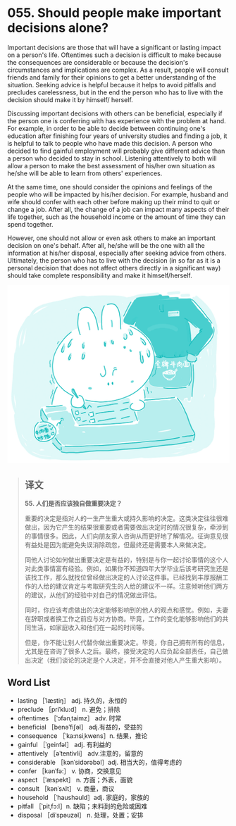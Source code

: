 # 055. Should people make important decisions alone?

Important decisions are those that will have a significant or lasting impact on a person's life. Oftentimes such a decision is difficult to make because the consequences are considerable or because the decision's circumstances and implications are complex. As a result, people will consult friends and family for their opinions to get a better understanding of the situation. Seeking advice is helpful because it helps to avoid pitfalls and precludes carelessness, but in the end the person who has to live with the decision should make it by himself/ herself.

Discussing important decisions with others can be beneficial, especially if the person one is conferring with has experience with the problem at hand. For example, in order to be able to decide between continuing one's education after finishing four years of university studies and finding a job, it is helpful to talk to people who have made this decision. A person who decided to find gainful employment will probably give different advice than a person who decided to stay in school. Listening attentively to both will allow a person to make the best assessment of his/her own situation as he/she will be able to learn from others' experiences.

At the same time, one should consider the opinions and feelings of the people who will be impacted by his/her decision. For example, husband and wife should confer with each other before making up their mind to quit or change a job. After all, the change of a job can impact many aspects of their life together, such as the household income or the amount of time they can spend together.

However, one should not allow or even ask others to make an important decision on one's behalf. After all, he/she will be the one with all the information at his/her disposal, especially after seeking advice from others. Ultimately, the person who has to live with the decision \(in so far as it is a personal decision that does not affect others directly in a significant way\) should take complete responsibility and make it himself/herself.

![](.gitbook/assets/toefl-ibt-high-score-essays-055.jpg)

> ## 译文
>
> **55. 人们是否应该独自做重要决定？**
>
> 重要的决定是指对人的一生产生重大或持久影响的决定。这类决定往往很难做出，因为它产生的结果很重要或者需要做出决定时的情况很复杂，牵涉到的事情很多。因此，人们向朋友家人咨询从而更好地了解情况。征询意见很有益处是因为能避免失误消除疏忽，但最终还是需要本人来做决定。
>
> 同他人讨论如何做出重要决定是有益的，特别是与你一起讨论事情的这个人对此类事情富有经验。例如，如果你不知道四年大学毕业后该考研究生还是该找工作，那么就找位曾经做出决定的人讨论这件事。已经找到丰厚报酬工作的人给的建议肯定与考取研究生的人给的建议不一样。注意倾听他们两方的建议，从他们的经验中对自己的情况做出评估。
>
> 同时，你应该考虑做出的决定能够影响到的他人的观点和感觉。例如，夫妻在辞职或者换工作之前应与对方协商。毕竟，工作的变化能够影响他们的共同生活，如家庭收入和他们在一起的时间等。
>
> 但是，你不能让别人代替你做出重要决定。毕竟，你自己拥有所有的信息，尤其是在咨询了很多人之后。最终，接受决定的人应负起全部责任，自己做出决定（我们谈论的决定是个人决定，并不会直接对他人产生重大影响）。

## Word List

* lasting ［ˈlæstiŋ］ adj. 持久的，永恒的
* preclude ［priˈklu:d］ n. 避免；排除
* oftentimes ［ˈɔfənˌtaimz］ adv. 时常
* beneficial ［benəˈfiʃəl］ adj.有益的，受益的
* consequence ［ˈka:nsiˌkwens］n. 结果，推论
* gainful ［ˈgeinfəl］ adj. 有利益的
* attentively ［əˈtentivli］ adv.注意的，留意的
* considerable ［kənˈsidərəbəl］adj. 相当大的，值得考虑的
* confer ［kənˈfə:］ v. 协商，交换意见
* aspect ［ˈæspekt］ n. 方面；外表，面貌
* consult ［kənˈsʌlt］ v. 商量，商议
* household ［ˈhaushəuld］adj. 家庭的，家族的
* pitfall ［ˈpitˌfɔ:l］n. 缺陷；未料到的危险或困难
* disposal ［diˈspəuzəl］ n. 处理，处置；安排 

